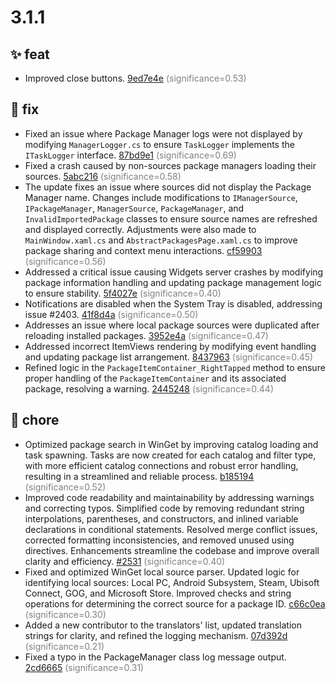 # 3.1.1
## ✨ feat
- Improved close buttons. [9ed7e4e](https://github.com/marticliment/UniGetUI/commit/9ed7e4e279a558163f87530661c0c6aec87df06d) <span style='color:grey;'>(significance=0.53)</span>

## 🐛 fix
- Fixed an issue where Package Manager logs were not displayed by modifying `ManagerLogger.cs` to ensure `TaskLogger` implements the `ITaskLogger` interface. [87bd9e1](https://github.com/marticliment/UniGetUI/commit/87bd9e14a026a2a17cec86e235ff2a3ad33b14d8) <span style='color:grey;'>(significance=0.69)</span>
- Fixed a crash caused by non-sources package managers loading their sources. [5abc216](https://github.com/marticliment/UniGetUI/commit/5abc21668176f649f506f112768866fe1aecae33) <span style='color:grey;'>(significance=0.58)</span>
- The update fixes an issue where sources did not display the Package Manager name. Changes include modifications to `IManagerSource`, `IPackageManager`, `ManagerSource`, `PackageManager`, and `InvalidImportedPackage` classes to ensure source names are refreshed and displayed correctly. Adjustments were also made to `MainWindow.xaml.cs` and `AbstractPackagesPage.xaml.cs` to improve package sharing and context menu interactions. [cf59903](https://github.com/marticliment/UniGetUI/commit/cf599038578b4c6842cced74f1df66c1cca842d1) <span style='color:grey;'>(significance=0.56)</span>
- Addressed a critical issue causing Widgets server crashes by modifying package information handling and updating package management logic to ensure stability. [5f4027e](https://github.com/marticliment/UniGetUI/commit/5f4027e75c8e70175b82625e48e0b6d6d70e8463) <span style='color:grey;'>(significance=0.40)</span>
- Notifications are disabled when the System Tray is disabled, addressing issue #2403. [41f8d4a](https://github.com/marticliment/UniGetUI/commit/41f8d4a0bae91f28a8c67e2a2e97af441e24949a) <span style='color:grey;'>(significance=0.50)</span>
- Addresses an issue where local package sources were duplicated after reloading installed packages. [3952e4a](https://github.com/marticliment/UniGetUI/commit/3952e4ab260f2c59da25bb74f56c32450e7b7599) <span style='color:grey;'>(significance=0.47)</span>
- Addressed incorrect ItemViews rendering by modifying event handling and updating package list arrangement. [8437963](https://github.com/marticliment/UniGetUI/commit/8437963c7f98a6464ce905d10c1964b095e6023b) <span style='color:grey;'>(significance=0.45)</span>
- Refined logic in the `PackageItemContainer_RightTapped` method to ensure proper handling of the `PackageItemContainer` and its associated package, resolving a warning. [2445248](https://github.com/marticliment/UniGetUI/commit/24452482d7232c7bd1571958be9a65a2877a590e) <span style='color:grey;'>(significance=0.44)</span>

## 🔧 chore
- Optimized package search in WinGet by improving catalog loading and task spawning. Tasks are now created for each catalog and filter type, with more efficient catalog connections and robust error handling, resulting in a streamlined and reliable process. [b185194](https://github.com/marticliment/UniGetUI/commit/b185194e08797993b2cfe6478fc9919cc2ee6e45) <span style='color:grey;'>(significance=0.52)</span>
- Improved code readability and maintainability by addressing warnings and correcting typos. Simplified code by removing redundant string interpolations, parentheses, and constructors, and inlined variable declarations in conditional statements. Resolved merge conflict issues, corrected formatting inconsistencies, and removed unused using directives. Enhancements streamline the codebase and improve overall clarity and efficiency. [#2531](https://github.com/marticliment/UniGetUI/pull/2531) <span style='color:grey;'>(significance=0.40)</span>
- Fixed and optimized WinGet local source parser. Updated logic for identifying local sources: Local PC, Android Subsystem, Steam, Ubisoft Connect, GOG, and Microsoft Store. Improved checks and string operations for determining the correct source for a package ID. [c66c0ea](https://github.com/marticliment/UniGetUI/commit/c66c0ea3610ecea586712fd6b92522cb893eba7a) <span style='color:grey;'>(significance=0.30)</span>
- Added a new contributor to the translators' list, updated translation strings for clarity, and refined the logging mechanism. [07d392d](https://github.com/marticliment/UniGetUI/commit/07d392d4329c2ef86baad4b87bbc339a2af9e4e8) <span style='color:grey;'>(significance=0.21)</span>
- Fixed a typo in the PackageManager class log message output. [2cd6665](https://github.com/marticliment/UniGetUI/commit/2cd66658a3dd42f04656ff76655e8f7de05b1bee) <span style='color:grey;'>(significance=0.31)</span>